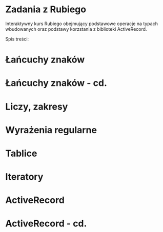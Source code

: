 # Zadania z Rubiego

Interaktywny kurs Rubiego obejmujący podstawowe operacje na typach wbudowanych
oraz podstawy korzstania z biblioteki ActiveRecord.

Spis treści:

  # Łańcuchy znaków
  # Łańcuchy znaków - cd.
  # Liczy, zakresy
  # Wyrażenia regularne
  # Tablice
  # Iteratory
  # ActiveRecord
  # ActiveRecord - cd.
